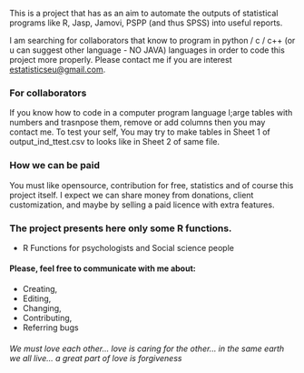 This is a project that has as an aim to automate the outputs of statistical programs like R, Jasp, Jamovi, PSPP (and thus SPSS) into useful reports. 

I am searching for collaborators that know to program in python / c / c++ (or u can suggest other language - NO JAVA) languages in order to code this project more properly. Please contact me if you are interest estatisticseu@gmail.com.

### For collaborators
If you know how to code in  a computer program language l;arge tables with numbers and trasnpose them, remove or add columns then you may contact me.
To test your self, You may try to make tables in Sheet 1 of output_ind_ttest.csv to looks like in Sheet 2 of same file. 

### How we can be paid
You must like opensource, contribution for free, statistics and of course this project itself. 
I expect we can share money from donations, client customization, and maybe by selling a paid licence with extra features. 


### The project presents here only some R functions.
* R Functions for psychologists and Social science people

#### Please, feel free to communicate with me about:
* Creating, 
* Editing, 
* Changing, 
* Contributing, 
* Referring bugs 

 ###### We must love each other... love is caring for the other... in the same earth we all live... a great part of love is forgiveness
